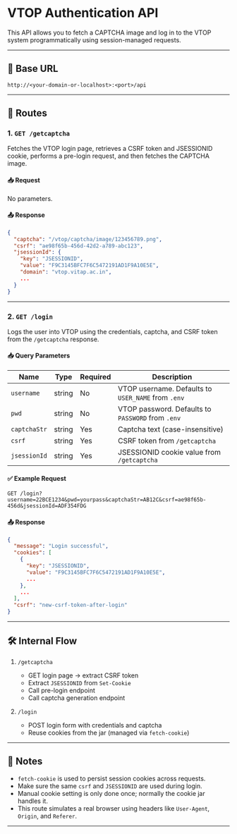 # VTOP Authentication API

This API allows you to fetch a CAPTCHA image and log in to the VTOP system programmatically using session-managed requests.

---

## 📌 Base URL

```
http://<your-domain-or-localhost>:<port>/api
```

---

## 📂 Routes

### 1. `GET /getcaptcha`

Fetches the VTOP login page, retrieves a CSRF token and JSESSIONID cookie, performs a pre-login request, and then fetches the CAPTCHA image.

#### 📥 Request

No parameters.

#### 📤 Response

```json
{
  "captcha": "/vtop/captcha/image/123456789.png",
  "csrf": "ae98f65b-456d-42d2-a789-abc123",
  "jsessionId": {
    "key": "JSESSIONID",
    "value": "F9C3145BFC7F6C5472191AD1F9A10E5E",
    "domain": "vtop.vitap.ac.in",
    ...
  }
}
```

---

### 2. `GET /login`

Logs the user into VTOP using the credentials, captcha, and CSRF token from the `/getcaptcha` response.

#### 📥 Query Parameters

| Name         | Type   | Required | Description                                        |
| ------------ | ------ | -------- | -------------------------------------------------- |
| `username`   | string | No       | VTOP username. Defaults to `USER_NAME` from `.env` |
| `pwd`        | string | No       | VTOP password. Defaults to `PASSWORD` from `.env`  |
| `captchaStr` | string | Yes      | Captcha text (case-insensitive)                    |
| `csrf`       | string | Yes      | CSRF token from `/getcaptcha`                      |
| `jsessionId` | string | Yes      | JSESSIONID cookie value from `/getcaptcha`         |

#### ✅ Example Request

```
GET /login?username=22BCE1234&pwd=yourpass&captchaStr=AB12C&csrf=ae98f65b-456d&jsessionId=ADF354FDG
```

#### 📤 Response

```json
{
  "message": "Login successful",
  "cookies": [
    {
      "key": "JSESSIONID",
      "value": "F9C3145BFC7F6C5472191AD1F9A10E5E",
      ...
    },
    ...
  ],
  "csrf": "new-csrf-token-after-login"
}
```

---

## 🛠 Internal Flow

1. `/getcaptcha`

   - GET login page → extract CSRF token
   - Extract `JSESSIONID` from `Set-Cookie`
   - Call pre-login endpoint
   - Call captcha generation endpoint

2. `/login`
   - POST login form with credentials and captcha
   - Reuse cookies from the jar (managed via `fetch-cookie`)

---

## 🧪 Notes

- `fetch-cookie` is used to persist session cookies across requests.
- Make sure the same `csrf` and `JSESSIONID` are used during login.
- Manual cookie setting is only done once; normally the cookie jar handles it.
- This route simulates a real browser using headers like `User-Agent`, `Origin`, and `Referer`.

---
